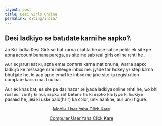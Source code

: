 ```yaml
---
layout: post
title: Desi Girls Online
permalink: dating/india/
---
```


<div class="jumbotron">
  <h2>Desi ladkiyo se bat/date karni he aapko?.</h2>
  <p> Jo Koi ladka Desi Girls se bat karna chahta he use sabse pehle ek site pe apna account banana parega, us site me sab real girls online rehti he . </p> 
 <p>Aur ek jaruri bat ki, apna email confirm karna mat bhulna, warna aapko ladkiyo ke message nahi milenge inbox me. jyade tar ladkey ye step karna bhul jate he, to aap apne email ke inbox me jake site ka registration complate karna mat bhulna.</p>
 <p>Aur ek khas bat, es site pe das hazar se jyada ladkiya online rehti he, wo bhi real aur verify ki hui, aapko sirf batane he ki aapko kis type ki ladkiya pasand he, jesi ki uske balo(hair) ka color, unki aankhe, aur unki figure. </p>
  <center>
  <p><a class="btn btn-primary btn-lg" href="http://mmtrkpy.com/mt/x2741394e4v233t224q2u234/" role="button"> Mobile User Yaha Click Kare </a></p>
  <p><a class="btn btn-primary btn-lg" href="http://mmtrkpy.com/mt/w2a4z27484s233t224q2u234/" role="button"> Computer User Yaha Click Kare </a></p>
 </center>
</div>
